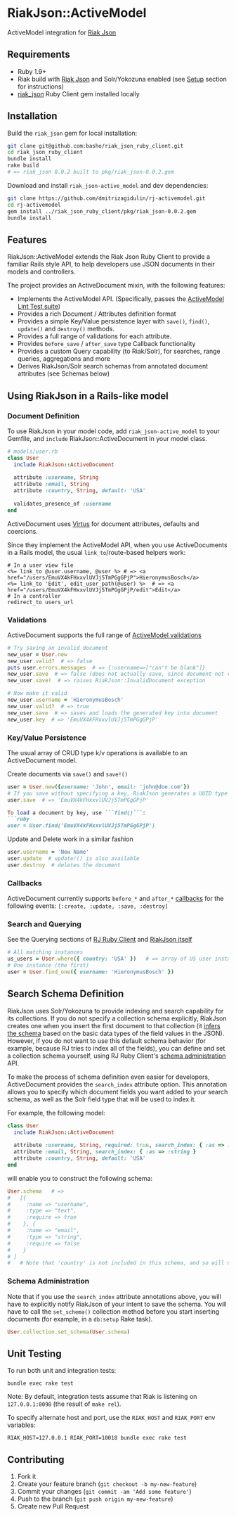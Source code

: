 # RiakJson::ActiveModel

ActiveModel integration for [Riak Json](https://github.com/basho-labs/riak_json)

## Requirements
 - Ruby 1.9+
 - Riak build with [Riak Json](https://github.com/basho-labs/riak_json) and Solr/Yokozuna enabled 
   (see [Setup](https://github.com/basho-labs/riak_json#setup) section for instructions)
 - [riak_json](https://github.com/basho-labs/riak_json_ruby_client) Ruby Client gem installed locally
 
## Installation
Build the ```riak_json``` gem for local installation:
```bash
git clone git@github.com:basho/riak_json_ruby_client.git
cd riak_json_ruby_client
bundle install
rake build
# => riak_json 0.0.2 built to pkg/riak_json-0.0.2.gem
```
Download and install ```riak_json-active_model``` and dev dependencies:
```bash
git clone https://github.com/dmitrizagidulin/rj-activemodel.git
cd rj-activemodel
gem install ../riak_json_ruby_client/pkg/riak_json-0.0.2.gem
bundle install
```
## Features
RiakJson::ActiveModel extends the Riak Json Ruby Client to provide a familiar Rails style API, 
to help developers use JSON documents in their models and controllers.

The project provides an ActiveDocument mixin, with the following features:
 - Implements the ActiveModel API.
   (Specifically, passes the [ActiveModel Lint Test suite](http://api.rubyonrails.org/classes/ActiveModel/Lint/Tests.html))
 - Provides a rich Document / Attributes definition format
 - Provides a simple Key/Value persistence layer with ```save()```, ```find()```, ```update()``` and ```destroy()``` methods.
 - Provides a full range of validations for each attribute.
 - Provides ```before_save``` / ```after_save``` type Callback functionality
 - Provides a custom Query capability (to Riak/Solr), for searches, range queries, aggregations and more
 - Derives RiakJson/Solr search schemas from annotated document attributes (see Schemas below)
 
## Using RiakJson in a Rails-like model

### Document Definition 
To use RiakJson in your model code, add ```riak_json-active_model``` to your Gemfile,
and ```include``` RiakJson::ActiveDocument in your model class.
```ruby
# models/user.rb
class User
  include RiakJson::ActiveDocument
  
  attribute :username, String
  attribute :email, String
  attribute :country, String, default: 'USA'
  
  validates_presence_of :username
end
```
ActiveDocument uses [Virtus](https://github.com/solnic/virtus) for document attributes, defaults and coercions.

Since they implement the ActiveModel API, when you use ActiveDocuments in 
a Rails model, the usual ```link_to```/route-based helpers work:
```erb
# In a user view file
<%= link_to @user.username, @user %> # => <a href="/users/EmuVX4kFHxxvlUVJj5TmPGgGPjP">HieronymusBosch</a>
<%= link_to 'Edit', edit_user_path(@user) %>  # => <a href="/users/EmuVX4kFHxxvlUVJj5TmPGgGPjP/edit">Edit</a>
# In a controller
redirect_to users_url
```

### Validations
ActiveDocument supports the full range of [ActiveModel validations](http://api.rubyonrails.org/classes/ActiveModel/Validations.html)

```ruby
# Try saving an invalid document
new_user = User.new
new_user.valid?  # => false
puts user.errors.messages  # => {:username=>["can't be blank"]}
new_user.save  # => false (does not actually save, since document not valid)
new_user.save!  # => raises RiakJson::InvalidDocument exception

# Now make it valid
new_user.username = 'HieronymusBosch'
new_user.valid?  # => true
new_user.save  # => saves and loads the generated key into document
new_user.key  # => 'EmuVX4kFHxxvlUVJj5TmPGgGPjP'
```

### Key/Value Persistence
The usual array of CRUD type k/v operations is available to an ActiveDocument model.

Create documents via ```save()``` and ```save!()```
```ruby
user = User.new({username: 'John', email: 'john@doe.com'})
# If you save without specifying a key, RiakJson generates a UUID type key automatically
user.save  # => 'EmuVX4kFHxxvlUVJj5TmPGgGPjP'

To load a document by key, use ```find()```:
```ruby
user = User.find('EmuVX4kFHxxvlUVJj5TmPGgGPjP')
```

Update and Delete work in a similar fashion
```ruby
user.username = 'New Name'
user.update  # update!() is also available
user.destroy  # deletes the document
```

### Callbacks
ActiveDocument currently supports ```before_*``` and ```after_*``` [callbacks](http://api.rubyonrails.org/classes/ActiveSupport/Callbacks.html) 
for the following events:
```[:create, :update, :save, :destroy]```

### Search and Querying
See the Querying sections of [RJ Ruby Client](https://github.com/basho-labs/riak_json_ruby_client#querying-riakjson---find_one-and-find)
and [RiakJson itself](https://github.com/basho-labs/riak_json/blob/master/docs/query.md)
```ruby
# All matching instances
us_users = User.where({ country: 'USA' })   # => array of US user instances
# One instance (the first)
user = User.find_one({ username: 'HieronymusBosch' })
```

## Search Schema Definition
RiakJson uses Solr/Yokozuna to provide indexing and search capability for its collections. 
If you do not specify a collection schema explicitly, RiakJson creates one when you insert the first document to that collection 
(it [infers the schema](https://github.com/basho-labs/riak_json/blob/master/docs/architecture.md#inferred-schemas) 
based on the basic data types of the field values in the JSON).
However, if you do not want to use this default schema behavior (for example, because RJ tries to index all of the fields), 
you can define and set a collection schema yourself, using RJ Ruby Client's [schema administration](https://github.com/basho-labs/riak_json_ruby_client#schema-administration) 
API.

To make the process of schema definition even easier for developers, ActiveDocument provides the ```search_index``` attribute
option. This annotation allows you to specify which document fields you want added to your search schema, as well as the 
Solr field type that will be used to index it.

For example, the following model:
```ruby
class User
  include RiakJson::ActiveDocument
  
  attribute :username, String, required: true, search_index: { :as => :text }
  attribute :email, String, search_index: { :as => :string }
  attribute :country, String, default: 'USA'
end
```
will enable you to construct the following schema:
```ruby
User.schema   # =>
#   [{
#     :name => "username",
#     :type => "text",
#     :require => true
#    }, {
#     :name => "email",
#     :type => "string",
#     :require => false
#    }
# ]
#   # Note that 'country' is not included in this schema, and so will not be indexed.
```

### Schema Administration
Note that if you use the ```search_index``` attribute annotations above, you will have to explicitly 
notify RiakJson of your intent to save the schema. You will have to call the ```set_schema()``` collection
method before you start inserting documents (for example, in a ```db:setup``` Rake task).

```ruby
User.collection.set_schema(User.schema)
```

## Unit Testing
To run both unit and integration tests:
```
bundle exec rake test
```
Note: By default, integration tests assume that Riak is listening on ```127.0.0.1:8098```
(the result of ```make rel```).

To specify alternate host and port, use the ```RIAK_HOST``` and ```RIAK_PORT``` env variables:
```
RIAK_HOST=127.0.0.1 RIAK_PORT=10018 bundle exec rake test
```
## Contributing

1. Fork it
2. Create your feature branch (`git checkout -b my-new-feature`)
3. Commit your changes (`git commit -am 'Add some feature'`)
4. Push to the branch (`git push origin my-new-feature`)
5. Create new Pull Request
